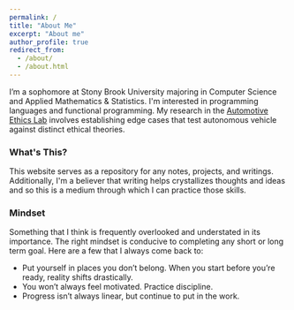 ```yaml
---
permalink: /
title: "About Me"
excerpt: "About me"
author_profile: true
redirect_from: 
  - /about/
  - /about.html
---
```


I’m a sophomore at Stony Brook University majoring in Computer Science and Applied Mathematics & Statistics. I'm interested in programming languages and functional programming. My research in the [Automotive Ethics Lab](https://www.stonybrook.edu/commcms/vertically-integrated-projects/teams/_team_page/team_page.php?team=Automotive%20Ethics) involves establishing edge cases that test autonomous vehicle against distinct ethical theories.

### What's This?

This website serves as a repository for any notes, projects, and writings. Additionally, I'm a believer that writing helps crystallizes thoughts and ideas and so this is a medium through which I can practice those skills. 

### Mindset

Something that I think is frequently overlooked and understated in its importance. The right mindset is conducive to completing any short or long term goal. Here are a few that I always come back to:

- Put yourself in places you don’t belong. When you start before you’re ready, reality shifts drastically.
- You won’t always feel motivated. Practice discipline.
- Progress isn’t always linear, but continue to put in the work.